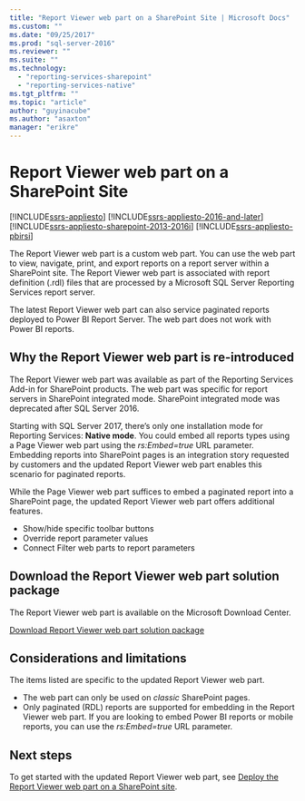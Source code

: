 ```yaml
---
title: "Report Viewer web part on a SharePoint Site | Microsoft Docs"
ms.custom: ""
ms.date: "09/25/2017"
ms.prod: "sql-server-2016"
ms.reviewer: ""
ms.suite: ""
ms.technology: 
  - "reporting-services-sharepoint"
  - "reporting-services-native"
ms.tgt_pltfrm: ""
ms.topic: "article"
author: "guyinacube"
ms.author: "asaxton"
manager: "erikre"
---
```

# Report Viewer web part on a SharePoint Site

[!INCLUDE[ssrs-appliesto](../../includes/ssrs-appliesto.md)] [!INCLUDE[ssrs-appliesto-2016-and-later](../../includes/ssrs-appliesto-2016-and-later.md)] [!INCLUDE[ssrs-appliesto-sharepoint-2013-2016i](../../includes/ssrs-appliesto-sharepoint-2013-2016.md)] [!INCLUDE[ssrs-appliesto-pbirsi](../../includes/ssrs-appliesto-pbirs.md)]

The Report Viewer web part is a custom web part. You can use the web part to view, navigate, print, and export reports on a report server within a SharePoint site. The Report Viewer web part is associated with report definition (.rdl) files that are processed by a Microsoft SQL Server Reporting Services report server. 

The latest Report Viewer web part can also service paginated reports deployed to Power BI Report Server. The web part does not work with Power BI reports.

## Why the Report Viewer web part is re-introduced

The Report Viewer web part was available as part of the Reporting Services Add-in for SharePoint products. The web part was specific for report servers in SharePoint integrated mode. SharePoint integrated mode was deprecated after SQL Server 2016.

Starting with SQL Server 2017, there’s only one installation mode for Reporting Services: **Native mode**. You could embed all reports types using a Page Viewer web part using the *rs:Embed=true* URL parameter. Embedding reports into SharePoint pages is an integration story requested by customers and the updated Report Viewer web part enables this scenario for paginated reports.

While the Page Viewer web part suffices to embed a paginated report into a SharePoint page, the updated Report Viewer web part offers additional features.

* Show/hide specific toolbar buttons
* Override report parameter values
* Connect Filter web parts to report parameters

## Download the Report Viewer web part solution package

The Report Viewer web part is available on the Microsoft Download Center.

[Download Report Viewer web part solution package](https://www.microsoft.com/download/details.aspx?id=55949)

## Considerations and limitations

The items listed are specific to the updated Report Viewer web part.

* The web part can only be used on *classic* SharePoint pages.
* Only paginated (RDL) reports are supported for embedding in the Report Viewer web part. If you are looking to embed Power BI reports or mobile reports, you can use the *rs:Embed=true* URL parameter.

## Next steps

To get started with the updated Report Viewer web part, see [Deploy the Report Viewer web part on a SharePoint site](deploy-report-viewer-web-part.md).